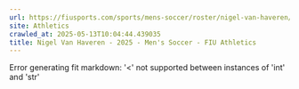 ```yaml
---
url: https://fiusports.com/sports/mens-soccer/roster/nigel-van-haveren/13179
site: Athletics
crawled_at: 2025-05-13T10:04:44.439035
title: Nigel Van Haveren - 2025 - Men's Soccer - FIU Athletics
---
```


Error generating fit markdown: '<' not supported between instances of 'int' and 'str'